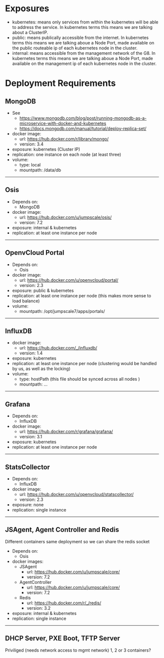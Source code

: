 # Exposures
- kubernetes: means only services from within the kubernetes will be able to address the service. In kubernetes terms this means we are talking about a ClusterIP.
- public: means publically accessible from the internet. In kubernetes terms this means we are talking aboue a Node Port, made available on the public routeable ip of each kubernetes node in the cluster.
- internal: means accessible from the management network of the G8. In kubernetes terms this means we are talking aboue a Node Port, made available on the management ip of each kubernetes node in the cluster.

# Deployment Requirements

## MongoDB
- See
  - https://www.mongodb.com/blog/post/running-mongodb-as-a-microservice-with-docker-and-kubernetes
  - https://docs.mongodb.com/manual/tutorial/deploy-replica-set/
- docker image:
  - url: https://hub.docker.com/r/library/mongo/
  - version: 3.4
- exposure: kubernetes (Cluster IP)
- replication: one instance on each node (at least three)
- volume:
  - type: local
  - mountpath: /data/db
---------------------
## Osis
- Depends on:
  - MongoDB
- docker image:
  - url: https://hub.docker.com/u/jumpscale/osis/
  - version: 7.2
- exposure: internal & kubernetes
- replication: at least one instance per node
---------------------
## OpenvCloud Portal
- Depends on:
  - Osis
- docker image:
  - url: https://hub.docker.com/u/openvcloud/portal/
  - version: 2.3
- exposure: public & kubernetes
- replication: at least one instance per node (this makes more sense to load balance)
- volume:
  - mountpath: /opt/jumpscale7/apps/portals/
---------------------
## InfluxDB
- docker image:
  - url: https://hub.docker.com/_/influxdb/
  - version: 1.4
- exposure: kubernetes
- replication: at least one instance per node (clustering would be handled by us, as well as the locking)
- volume:
  - type: hostPath (this file should be synced across all nodes )
  - mountpath: ...
---------------------
## Grafana
- Depends on:
  - InfluxDB
- docker image:
  - url: https://hub.docker.com/r/grafana/grafana/
  - version: 3.1
- exposure: kubernetes
- replication: at least one instance per node
---------------------
## StatsCollector
- Depends on:
  - InfluxDB
- docker image:
  - url: https://hub.docker.com/u/openvcloud/statscollector/
  - version: 2.3
- exposure: none
- replication: single instance
---------------------
## JSAgent, Agent Controller and Redis
Different containers same deployment so we can share the redis socket
- Depends on:
  - Osis
- docker images:
  - JSAgent
    - url: https://hub.docker.com/u/jumpscale/core/
    - version: 7.2
  - AgentController
    - url: https://hub.docker.com/u/jumpscale/core/
    - version: 7.2
  - Redis
    - url: https://hub.docker.com/r/_/redis/
    - version: 3.2
- exposure: internal & kubernetes
- replication: single instance
---------------------
## DHCP Server, PXE Boot, TFTP Server
Priviliged (needs network access to mgmt network)
1, 2 or 3 containers?